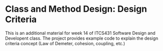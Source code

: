 # Class and Method Design: Design Criteria

This is an additional material for week 14 of ITCS431 Software Design and Developent class. The project provides example code to explain the design criteria concept (Law of Demeter, cohesion, coupling, etc.)
